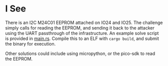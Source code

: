 # I See

There is an I2C M24C01 EEPROM attached on IO24 and IO25.
The challenge simply calls for reading the EEPROM, and sending it back to the attacker using the UART passthrough of the infrastructure.
An example solve script is provided in [main.rs](./main.rs).
Compile this to an ELF with `cargo build`, and submit the binary for execution.

Other solutions could include using micropython, or the pico-sdk to read the EEPROM.
